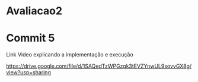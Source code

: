 # Avaliacao2  

# Commit 5

 Link Video explicando a implementação e execução 
 
 https://drive.google.com/file/d/1SAQedTzWPGzqk3tEVZYnwUL9sovvGX8g/view?usp=sharing
